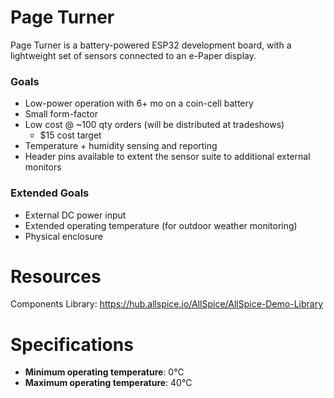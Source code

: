 # Page Turner

Page Turner is a battery-powered ESP32 development board, with a lightweight set of sensors connected to an e-Paper display.

### Goals

- Low-power operation with 6+ mo on a coin-cell battery
- Small form-factor
- Low cost @ ~100 qty orders (will be distributed at tradeshows)
  - $15 cost target
- Temperature + humidity sensing and reporting
- Header pins available to extent the sensor suite to additional external monitors

### Extended Goals

- External DC power input
- Extended operating temperature (for outdoor weather monitoring)
- Physical enclosure

# Resources

Components Library: https://hub.allspice.io/AllSpice/AllSpice-Demo-Library


# Specifications

-  **Minimum operating temperature**: 0°C
-  **Maximum operating temperature**: 40°C
